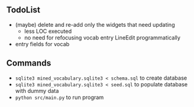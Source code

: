 ## TodoList
- (maybe) delete and re-add only the widgets that need updating
    - less LOC executed
    - no need for refocusing vocab entry LineEdit programmatically
- entry fields for vocab

## Commands
- `sqlite3 mined_vocabulary.sqlite3 < schema.sql` to create database
- `sqlite3 mined_vocabulary.sqlite3 < seed.sql` to populate database with dummy data
- `python src/main.py` to run program